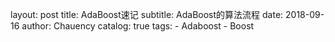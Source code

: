 layout:     post
title:      AdaBoost速记
subtitle:   AdaBoost的算法流程
date:       2018-09-16
author:     Chauency
catalog: 	 true
tags:
    - Adaboost
    - Boost
